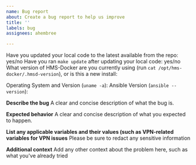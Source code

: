 ```yaml
---
name: Bug report
about: Create a bug report to help us improve
title: ''
labels: bug
assignees: ahembree

---
```


Have you updated your local code to the latest available from the repo: yes/no
Have you ran `make update` after updating your local code: yes/no
What version of HMS-Docker are you currently using (run `cat /opt/hms-docker/.hmsd-version`), or is this a new install: 

Operating System and Version (`uname -a`): 
Ansible Version (`ansible --version`): 

**Describe the bug**
A clear and concise description of what the bug is.

**Expected behavior**
A clear and concise description of what you expected to happen.

**List any applicable variables and their values (such as VPN-related variables for VPN issues**
Please be sure to redact any sensitive information

**Additional context**
Add any other context about the problem here, such as what you've already tried
